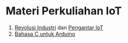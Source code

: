 # Materi Perkuliahan IoT

1.  [Revolusi Industri](revolusi-industri.md) dan [Pengantar IoT](pengantar-iot.md)
2.  [Bahasa C untuk Arduino](arduino-c.md)
